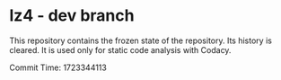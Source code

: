# lz4 - dev branch

This repository contains the frozen state of the repository.
Its history is cleared. It is used only for static code
analysis with Codacy.

Commit Time: 1723344113
